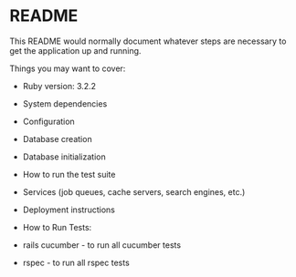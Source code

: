 # README

This README would normally document whatever steps are necessary to get the
application up and running.

Things you may want to cover:

* Ruby version: 3.2.2

* System dependencies

* Configuration

* Database creation

* Database initialization

* How to run the test suite

* Services (job queues, cache servers, search engines, etc.)

* Deployment instructions

* How to Run Tests:
*   rails cucumber - to run all cucumber tests
*   rspec - to run all rspec tests
